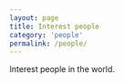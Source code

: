 ```yaml
---
layout: page
title: Interest people
category: 'people'
permalink: /people/
---
```


Interest people in the world.